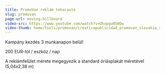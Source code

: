 ```yaml
---
title: PromoVan reklám teharautó
slug: promovan
page-url: moving-billboard
video-src: https://www.youtube.com/watch?v=Ohxpgu850Dw
video-thumb: home/tools/promovan/creaticapublicidad_promovan_slovakia_crop_450_300.jpg
---
```


Kampány kezdés 3 munkanapon belül!

200 EUR-tól / eszköz / nap

A reklámfelület mérete megegyezik a standard óriásplakát méretével (5,04x2,38 m)
